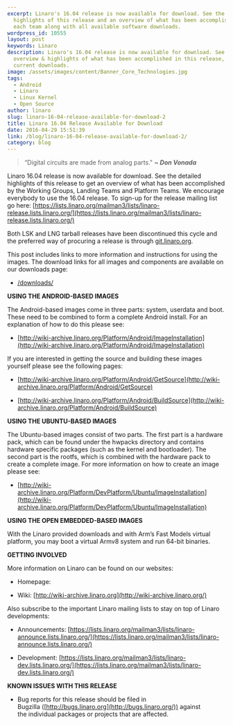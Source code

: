 ```yaml
---
excerpt: Linaro's 16.04 release is now available for download. See the detailed
  highlights of this release and an overview of what has been accomplished by
  each team along with all available software downloads.
wordpress_id: 10555
layout: post
keywords: Linaro
description: Linaro's 16.04 release is now available for download. See detailed
  overview & highlights of what has been accomplished in this release, including
  current downloads.
image: /assets/images/content/Banner_Core_Technologies.jpg
tags:
  - Android
  - Linaro
  - Linux Kernel
  - Open Source
author: linaro
slug: linaro-16-04-release-available-for-download-2
title: Linaro 16.04 Release Available for Download
date: 2016-04-29 15:51:39
link: /blog/linaro-16-04-release-available-for-download-2/
category: blog
---
```


> “Digital circuits are made from analog parts." _**~ Don Vonada**_

Linaro 16.04 release is now available for download. See the detailed highlights of this release to get an overview of what has been accomplished by the Working Groups, Landing Teams and Platform Teams. We encourage everybody to use the 16.04 release. To sign-up for the release mailing list go here: [https://lists.linaro.org/mailman3/lists/linaro-release.lists.linaro.org/](https://lists.linaro.org/mailman3/lists/linaro-release.lists.linaro.org/)

Both LSK and LNG tarball releases have been discontinued this cycle and the preferred way of procuring a release is through [git.linaro.org](http://git.linaro.org/).

This post includes links to more information and instructions for using the images. The download links for all images and components are available on our downloads page:

- [/downloads/](/downloads/)

**USING THE ANDROID-BASED IMAGES**

The Android-based images come in three parts: system, userdata and boot. These need to be combined to form a complete Android install. For an explanation of how to do this please see:

- [http://wiki-archive.linaro.org/Platform/Android/ImageInstallation](http://wiki-archive.linaro.org/Platform/Android/ImageInstallation)

If you are interested in getting the source and building these images yourself please see the following pages:

- [http://wiki-archive.linaro.org/Platform/Android/GetSource](http://wiki-archive.linaro.org/Platform/Android/GetSource)

- [http://wiki-archive.linaro.org/Platform/Android/BuildSource](http://wiki-archive.linaro.org/Platform/Android/BuildSource)

**USING THE UBUNTU-BASED IMAGES**

The Ubuntu-based images consist of two parts. The first part is a hardware pack, which can be found under the hwpacks directory and contains hardware specific packages (such as the kernel and bootloader). The second part is the rootfs, which is combined with the hardware pack to create a complete image. For more information on how to create an image please see:

- [http://wiki-archive.linaro.org/Platform/DevPlatform/Ubuntu/ImageInstallation](http://wiki-archive.linaro.org/Platform/DevPlatform/Ubuntu/ImageInstallation)

**USING THE OPEN EMBEDDED-BASED IMAGES**

With the Linaro provided downloads and with Arm’s Fast Models virtual platform, you may boot a virtual Armv8 system and run 64-bit binaries.

**GETTING INVOLVED**

More information on Linaro can be found on our websites:

- Homepage: [](/)

- Wiki: [http://wiki-archive.linaro.org](http://wiki-archive.linaro.org/)

Also subscribe to the important Linaro mailing lists to stay on top of Linaro developments:

- Announcements: [https://lists.linaro.org/mailman3/lists/linaro-announce.lists.linaro.org/](https://lists.linaro.org/mailman3/lists/linaro-announce.lists.linaro.org/)

- Development: [https://lists.linaro.org/mailman3/lists/linaro-dev.lists.linaro.org/](https://lists.linaro.org/mailman3/lists/linaro-dev.lists.linaro.org/)

**KNOWN ISSUES WITH THIS RELEASE**

- Bug reports for this release should be filed in Bugzilla ([http://bugs.linaro.org](http://bugs.linaro.org/)) against the individual packages or projects that are affected.
